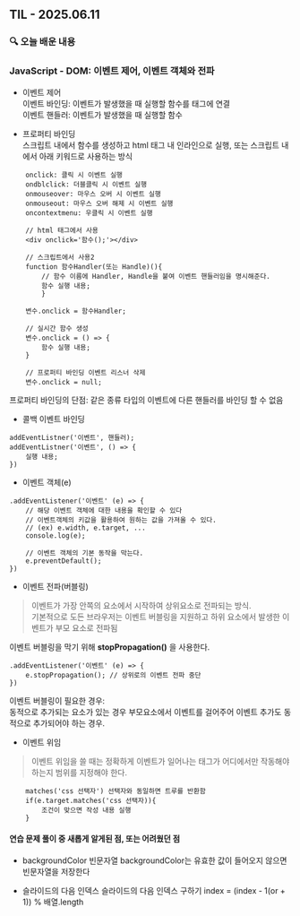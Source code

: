 ## TIL - 2025.06.11

### 🔍 오늘 배운 내용

### JavaScript - DOM: 이벤트 제어, 이벤트 객체와 전파

- 이벤트 제어<br>
이벤트 바인딩: 이벤트가 발생했을 때 실행할 함수를 태그에 연결<br>
이벤트 핸들러: 이벤트가 발생했을 때 실행할 함수

- 프로퍼티 바인딩<br>
스크립트 내에서 함수를 생성하고 html 태그 내 인라인으로 실행, 또는 스크립트 내에서 아래 키워드로 사용하는 방식
```
    onclick: 클릭 시 이벤트 실행
    ondblclick: 더블클릭 시 이벤트 실행
    onmouseover: 마우스 오버 시 이벤트 실행
    onmouseout: 마우스 오버 해제 시 이벤트 실행
    oncontextmenu: 우클릭 시 이벤트 실행

    // html 태그에서 사용
    <div onclick='함수();'></div>

    // 스크립트에서 사용2
    function 함수Handler(또는 Handle)(){
        // 함수 이름에 Handler, Handle을 붙여 이벤트 핸들러임을 명시해준다.
        함수 실행 내용;
        }

    변수.onclick = 함수Handler;

    // 실시간 함수 생성
    변수.onclick = () => {
        함수 실행 내용;
    }

    // 프로퍼티 바인딩 이벤트 리스너 삭제
    변수.onclick = null;
```
프로퍼티 바인딩의 단점: 같은 종류 타입의 이벤트에 다른 핸들러를 바인딩 할 수 없음


- 콜백 이벤트 바인딩     
```
addEventListner('이벤트', 핸들러);
addEventListner('이벤트', () => {
    실행 내용;
})
```

- 이벤트 객체(e)
```
.addEventListener('이벤트' (e) => {
    // 해당 이벤트 객체에 대한 내용을 확인할 수 있다
    // 이벤트객체의 키값을 활용하여 원하는 값을 가져올 수 있다.
    // (ex) e.width, e.target, ...
    console.log(e); 

    // 이벤트 객체의 기본 동작을 막는다.
    e.preventDefault();
})
```

- 이벤트 전파(버블링)
> 이벤트가 가장 안쪽의 요소에서 시작하여 상위요소로 전파되는 방식.<br>
기본적으로 도든 브라우저는 이벤트 버블링을 지원하고 하위 요소에서 발생한 이벤트가 부모 요소로 전파됨

이벤트 버블링을 막기 위해 **stopPropagation()** 을 사용한다.
```
.addEventListener('이벤트' (e) => {
    e.stopPropagation(); // 상위로의 이벤트 전파 중단
})
```

이벤트 버블링이 필요한 경우: <br>
동적으로 추가되는 요소가 있는 경우 부모요소에서 이벤트를 걸어주어 이벤트 추가도 동적으로 추가되어야 하는 경우. 

- 이벤트 위임
> 이벤트 위임을 쓸 때는 정확하게 이벤트가 일어나는 태그가 어디에서만 작동해야하는지 범위를 지정해야 한다.
```
    matches('css 선택자') 선택자와 동일하면 트루를 반환함
    if(e.target.matches('css 선택자)){
        조건이 맞으면 작성 내용 실행
    }
```
    
#### 연습 문제 풀이 중 새롭게 알게된 점, 또는 어려웠던 점
- backgroundColor 빈문자열
backgroundColor는 유효한 값이 들어오지 않으면 빈문자열을 저장한다

- 슬라이드의 다음 인덱스
슬라이드의 다음 인덱스 구하기 index = (index - 1(or + 1)) % 배열.length 
